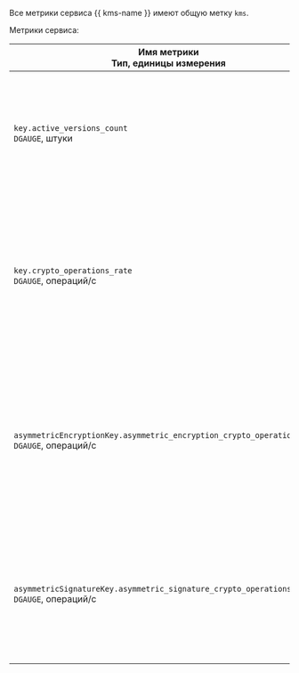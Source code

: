 Все метрики сервиса {{ kms-name }} имеют общую метку `kms`.

Метрики сервиса:

| Имя метрики<br>Тип, единицы измерения | Описание |
| --- | --- |
| `key.active_versions_count`<br>`DGAUGE`, штуки | Количество активных версий симметричного ключа шифрования. Специальная метка `key` — идентификатор [симметричного ключа](../../../kms/concepts/key.md) шифрования. |
| `key.crypto_operations_rate`<br>`DGAUGE`, операций/с | Скорость выполнения криптографических операций с использованием симметричных ключей шифрования. Специальная метка `key` — идентификатор [симметричного ключа](../../../kms/concepts/key.md) шифрования. |
| `asymmetricEncryptionKey.asymmetric_encryption_crypto_operations_rate`<br>`DGAUGE`, операций/с | Скорость выполнения криптографических операций шифрования с использованием асимметричных ключей шифрования. Специальная метка `key` — идентификатор асимметричной [ключевой пары шифрования](../../../kms/concepts/asymmetric-encryption-key.md). |
| `asymmetricSignatureKey.asymmetric_signature_crypto_operations_rate`<br>`DGAUGE`, операций/с | Скорость выполнения криптографических операций с электронной подписью. Специальная метка `key` — идентификатор асимметричной [ключевой пары подписи](../../../kms/concepts/asymmetric-signature-key.md). |
